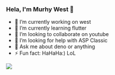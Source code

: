 ### Hela, I'm Murhy West 👋
- 🔭 I’m currently working on west
- 🌱 I’m currently learning flutter
- 👯 I’m looking to collaborate on youtube
- 🤔 I’m looking for help with ASP Classic
- 💬 Ask me about deno or anything
- ⚡ Fun fact: HaHaHa:) LoL
<img src="https://github-readme-stats.vercel.app/api?username=codecoke&&show_icons=true&title_color=ffffff&icon_color=bb2acf&text_color=daf7dc&bg_color=191919">
<!--
**codecoke/codecoke** is a ✨ _special_ ✨ repository because its `README.md` (this file) appears on your GitHub profile.

Here are some ideas to get you started:

- 🔭 I’m currently working on west
- 🌱 I’m currently learning flutter
- 👯 I’m looking to collaborate on youtube
- 🤔 I’m looking for help with ASP Classic
- 💬 Ask me about deno or anything
- 📫 How to reach me: ...
- 😄 Pronouns: ...
- ⚡ Fun fact: HaHaHa:) LoL
-->
